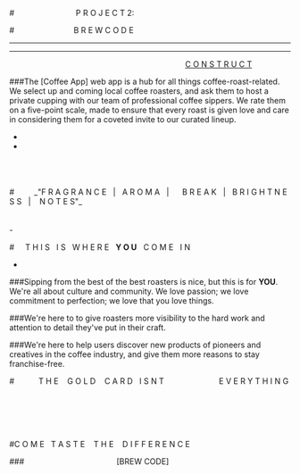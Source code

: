 #&nbsp;&nbsp;&nbsp;&nbsp;&nbsp;&nbsp;&nbsp;&nbsp;&nbsp;&nbsp;&nbsp;&nbsp;&nbsp;&nbsp;&nbsp;&nbsp;&nbsp;&nbsp;&nbsp;&nbsp;&nbsp;&nbsp;&nbsp;&nbsp;&nbsp;&nbsp;&nbsp;&nbsp;P R O J E C T 2:

#&nbsp;&nbsp;&nbsp;&nbsp;&nbsp;&nbsp;&nbsp;&nbsp;&nbsp;&nbsp;&nbsp;&nbsp;&nbsp;&nbsp;&nbsp;&nbsp;&nbsp;&nbsp;&nbsp;&nbsp;&nbsp;&nbsp;&nbsp;&nbsp;&nbsp;&nbsp;&nbsp;B R E W C O D E

---
---
&nbsp;&nbsp;&nbsp;&nbsp;&nbsp;&nbsp;&nbsp;&nbsp;&nbsp;&nbsp;&nbsp;&nbsp;&nbsp;&nbsp;&nbsp;&nbsp;&nbsp;&nbsp;&nbsp;&nbsp;&nbsp;&nbsp;&nbsp;&nbsp;&nbsp;&nbsp;&nbsp;&nbsp;&nbsp;&nbsp;&nbsp;&nbsp;&nbsp;&nbsp;&nbsp;&nbsp;&nbsp;&nbsp;&nbsp;&nbsp;&nbsp;&nbsp;&nbsp;&nbsp;&nbsp;&nbsp;&nbsp;&nbsp;&nbsp;&nbsp;&nbsp;&nbsp;&nbsp;&nbsp;&nbsp;&nbsp;&nbsp;&nbsp;&nbsp;&nbsp;&nbsp;&nbsp;&nbsp;&nbsp;&nbsp;&nbsp;&nbsp;&nbsp;&nbsp;&nbsp;&nbsp;&nbsp;&nbsp;&nbsp;&nbsp;&nbsp;&nbsp;&nbsp;&nbsp;&nbsp;[C O N S T R U C T](https://trello.com/b/jxbGrr33)

###The [Coffee App] web app is a hub for all things coffee-roast-related. We select up and coming local coffee roasters, and ask them to host a private cupping with our team of professional coffee sippers. We rate them on a five-point scale, made to ensure that every roast is given love and care in considering them for a coveted invite to our curated lineup. 

-
-
<br>
<br>
<br>
#&nbsp;&nbsp;&nbsp;&nbsp;&nbsp;&nbsp;&nbsp;&nbsp;&nbsp;_"F R A G R A N C E &nbsp;&nbsp;|&nbsp;&nbsp; A R O M A&nbsp;&nbsp; |&nbsp;&nbsp;&nbsp;&nbsp;&nbsp;  B R E A K &nbsp;&nbsp;|&nbsp;&nbsp; B R I G H T N E S S &nbsp;&nbsp;|&nbsp;&nbsp;&nbsp; N O T E S"_
<br>
<br>
<br>
-

#&nbsp;&nbsp;&nbsp;&nbsp;&nbsp;T H I S &nbsp;&nbsp;I S &nbsp;&nbsp;W H E R E&nbsp;&nbsp; **Y O U** &nbsp;&nbsp;C O M E &nbsp;&nbsp;I N

-
###Sipping from the best of the best roasters is nice, but this is for **YOU**. We're all about culture and community. We love passion; we love commitment to perfection; we love that you love things. 

###We're here to to give roasters more visibility to the hard work and attention to detail they've put in their craft. 

###We're here to help users discover new products of pioneers and creatives in the coffee industry, and give them more reasons to stay franchise-free. 

#&nbsp;&nbsp;&nbsp;&nbsp;&nbsp;&nbsp;&nbsp;&nbsp;&nbsp;&nbsp;&nbsp;T H E &nbsp;&nbsp;&nbsp;G O L D &nbsp;&nbsp; C A R D &nbsp;&nbsp;I S N T &nbsp;&nbsp;&nbsp;&nbsp;&nbsp;&nbsp;&nbsp;&nbsp;&nbsp;&nbsp;&nbsp;&nbsp;&nbsp;&nbsp;&nbsp;&nbsp;&nbsp;&nbsp;&nbsp;&nbsp;&nbsp;&nbsp;&nbsp;&nbsp;E V E R Y T H I N G

<br>
<br>
<br>
<br>

#C O M E &nbsp;&nbsp;T A S T E &nbsp;&nbsp; T H E &nbsp;&nbsp; D I F F E R E N C E

###&nbsp;&nbsp;&nbsp;&nbsp;&nbsp;&nbsp;&nbsp;&nbsp;&nbsp;&nbsp;&nbsp;&nbsp;&nbsp;&nbsp;&nbsp;&nbsp;&nbsp;&nbsp;&nbsp;&nbsp;&nbsp;&nbsp;&nbsp;&nbsp;&nbsp;&nbsp;&nbsp;&nbsp;&nbsp;&nbsp;&nbsp;&nbsp;&nbsp;&nbsp;&nbsp;&nbsp;&nbsp;&nbsp;&nbsp;&nbsp;&nbsp;&nbsp;[BREW CODE]